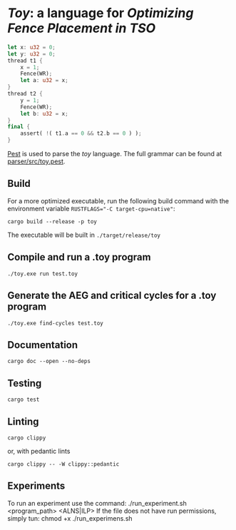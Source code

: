 # ***Toy***: a language for *Optimizing Fence Placement in TSO*

```rust
let x: u32 = 0;
let y: u32 = 0;
thread t1 {
    x = 1;
    Fence(WR);
    let a: u32 = x;
}
thread t2 {
    y = 1;
    Fence(WR);
    let b: u32 = x;
}
final {
    assert( !( t1.a == 0 && t2.b == 0 ) );
}
```

[Pest](https://pest.rs/) is used to parse the *toy* language.
The full grammar can be found at [parser/src/toy.pest](parser/src/toy.pest).

## Build 

For a more optimized executable, run the following build command with the environment variable `RUSTFLAGS="-C target-cpu=native"`:

```
cargo build --release -p toy
```

The executable will be built in `./target/release/toy`

## Compile and run a .toy program

```
./toy.exe run test.toy
```

## Generate the AEG and critical cycles for a .toy program

```
./toy.exe find-cycles test.toy
```

## Documentation

```
cargo doc --open --no-deps
```

## Testing

```
cargo test
```

## Linting

```
cargo clippy
```

or, with pedantic lints

```
cargo clippy -- -W clippy::pedantic
```

## Experiments
To run an experiment use the command:
./run_experiment.sh <program_path> <ALNS|ILP>
If the file does not have run permissions, simply tun:
chmod +x ./run_experimens.sh